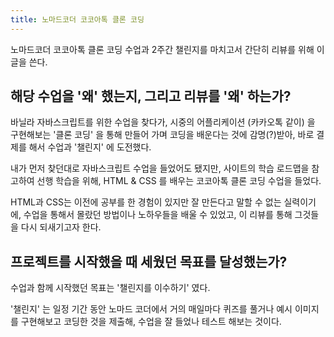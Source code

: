 ```yaml
---
title: 노마드코더 코코아톡 클론 코딩
---
```


노마드코더 코코아톡 클론 코딩 수업과 2주간 챌린지를 마치고서 간단히 리뷰를 위해 이 글을 쓴다.
## 해당 수업을 '왜' 했는지, 그리고 리뷰를 '왜' 하는가?
바닐라 자바스크립트를 위한 수업을 찾다가, 시중의 어플리케이션 (카카오톡 같이) 을 구현해보는 '클론 코딩' 을 통해 만들어 가며 코딩을 배운다는 것에 감명(?)받아, 바로 결제를 해서 수업과 '챌린지' 에 도전했다. 

내가 먼저 찾던대로 자바스크립트 수업을 들었어도 됐지만, 사이트의 학습 로드맵을 참고하여 선행 학습을 위해, HTML & CSS 를 배우는 코코아톡 클론 코딩 수업을 들었다.

HTML과 CSS는 이전에 공부를 한 경험이 있지만 잘 만든다고 말할 수 없는 실력이기에, 수업을 통해서 몰랐던 방법이나 노하우들을 배울 수 있었고, 이 리뷰를 통해 그것들을 다시 되새기고자 한다.
## 프로젝트를 시작했을 때 세웠던 목표를 달성했는가?
수업과 함께 시작했던 목표는 '챌린지를 이수하기' 였다.

'챌린지' 는 일정 기간 동안 노마드 코더에서 거의 매일마다 퀴즈를 풀거나 예시 이미지를 구현해보고 코딩한 것을 제출해, 수업을 잘 들었나 테스트 해보는 것이다.
